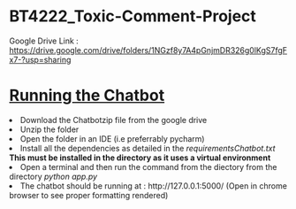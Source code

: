 # BT4222_Toxic-Comment-Project

Google Drive Link : https://drive.google.com/drive/folders/1NGzf8y7A4pGnjmDR326g0lKgS7fgFx7-?usp=sharing


<h1> <u>Running the Chatbot</u> </h1>
<li> Download the Chatbotzip file from the google drive </li>
 <li> Unzip the folder </li>
 <li> Open the folder in an IDE (i.e preferrably pycharm)</li>
 <li> Install all the dependencies as detailed in the <i>requirementsChatbot.txt</i>  <b> This must be installed in the directory as it uses a virtual environment</b> </li>
 <li> Open a terminal and then run the command from the diectory from the directory <i>python app.py</i> </li>     
 <li> The chatbot should be running at : http://127.0.0.1:5000/ (Open in chrome browser to see proper formatting rendered) </li>

          
